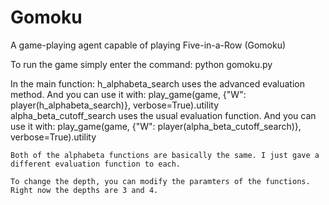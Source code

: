 # Gomoku
A game-playing agent capable of playing Five-in-a-Row (Gomoku)

To run the game simply enter the command:
python gomoku.py


In the main function:
    h_alphabeta_search uses the advanced evaluation method. 
    And you can use it with:
        play_game(game, {"W": player(h_alphabeta_search)}, verbose=True).utility
    alpha_beta_cutoff_search uses the usual evaluation function. And you can use it with:
        play_game(game, {"W": player(alpha_beta_cutoff_search)}, verbose=True).utility
    
    Both of the alphabeta functions are basically the same. I just gave a different evaluation function to each.

    To change the depth, you can modify the paramters of the functions.
    Right now the depths are 3 and 4.